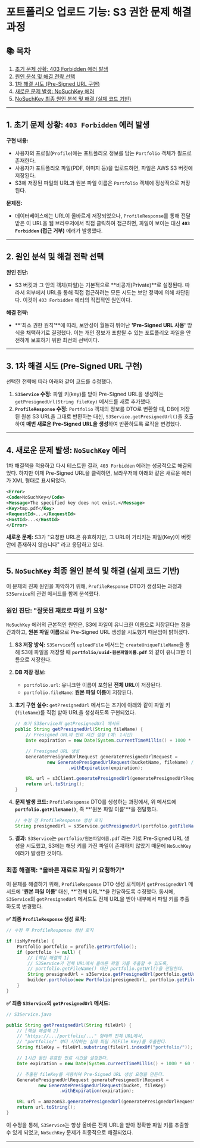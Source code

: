 # **포트폴리오 업로드 기능: S3 권한 문제 해결 과정**

## 📚 목차

1. [초기 문제 상황: 403 Forbidden 에러 발생](#1_초기_문제_상황_403_Forbidden_에러_발생)
2. [원인 분석 및 해결 전략 선택](#2_원인_분석_및_해결_전략_선택)
3. [1차 해결 시도 (Pre-Signed URL 구현)](<#3_1차_해결_시도_(Pre-Signed_URL_구현)>)
4. [새로운 문제 발생: NoSuchKey 에러](#4_새로운_문제_발생_NoSuchKey_에러)
5. [NoSuchKey 최종 원인 분석 및 해결 (실제 코드 기반)](<#5_NoSuchKey_최종_원인_분석_및_해결_(실제_코드_기반)>)

---

## **1. 초기 문제 상황: `403 Forbidden` 에러 발생**

**구현 내용:**

- 사용자의 프로필(`Profile`)에는 포트폴리오 정보를 담는 `Portfolio` 객체가 필드로 존재한다.
- 사용자가 포트폴리오 파일(PDF, 이미지 등)을 업로드하면, 파일은 AWS S3 버킷에 저장된다.
- S3에 저장된 파일의 URL과 원본 파일 이름은 `Portfolio` 객체에 정상적으로 저장된다.

**문제점:**

- 데이터베이스에는 URL이 올바르게 저장되었으나, `ProfileResponse`를 통해 전달받은 이 URL을 웹 브라우저에서 직접 클릭하여 접근하면, 파일이 보이는 대신 **`403 Forbidden` (접근 거부)** 에러가 발생했다.

---

## **2. 원인 분석 및 해결 전략 선택**

**원인 진단:**

- S3 버킷과 그 안의 객체(파일)는 기본적으로 **비공개(Private)**로 설정된다. 따라서 외부에서 URL을 통해 직접 접근하려는 모든 시도는 보안 정책에 의해 차단된다. 이것이 `403 Forbidden` 에러의 직접적인 원인이다.

**해결 전략:**

- **'최소 권한 원칙'**에 따라, 보안성이 월등히 뛰어난 **'Pre-Signed URL 사용'** 방식을 채택하기로 결정했다. 이는 개인 정보가 포함될 수 있는 포트폴리오 파일을 안전하게 보호하기 위한 최선의 선택이다.

---

## **3. 1차 해결 시도 (Pre-Signed URL 구현)**

선택한 전략에 따라 아래와 같이 코드를 수정했다.

1. **`S3Service` 수정:** 파일 키(key)를 받아 Pre-Signed URL을 생성하는 `getPresignedUrl(String fileKey)` 메서드를 새로 추가했다.
2. **`ProfileResponse` 수정:** `Portfolio` 객체의 정보를 DTO로 변환할 때, DB에 저장된 원본 S3 URL을 그대로 반환하는 대신, `S3Service.getPresignedUrl()`을 호출하여 **매번 새로운 Pre-Signed URL을 생성**하여 반환하도록 로직을 변경했다.

---

## **4. 새로운 문제 발생: `NoSuchKey` 에러**

1차 해결책을 적용하고 다시 테스트한 결과, `403 Forbidden` 에러는 성공적으로 해결되었다. 하지만 이제 Pre-Signed URL을 클릭하면, 브라우저에 아래와 같은 새로운 에러가 XML 형태로 표시되었다.

```xml
<Error>
<Code>NoSuchKey</Code>
<Message>The specified key does not exist.</Message>
<Key>tmp.pdf</Key>
<RequestId>...</RequestId>
<HostId>...</HostId>
</Error>
```

**새로운 문제:** S3가 "요청한 URL은 유효하지만, 그 URL이 가리키는 파일(Key)이 버킷 안에 존재하지 않습니다" 라고 응답하고 있다.

---

## **5. `NoSuchKey` 최종 원인 분석 및 해결 (실제 코드 기반)**

이 문제의 진짜 원인을 파악하기 위해, `ProfileResponse` DTO가 생성되는 과정과 `S3Service`의 관련 메서드를 함께 분석했다.

### **원인 진단: "잘못된 재료로 파일 키 요청"**

`NoSuchKey` 에러의 근본적인 원인은, S3에 파일이 유니크한 이름으로 저장된다는 점을 간과하고, **원본 파일 이름**으로 Pre-Signed URL 생성을 시도했기 때문임이 밝혀졌다.

1. **S3 저장 방식:** `S3Service`의 `uploadFile` 메서드는 `createUniqueFileName`을 통해 S3에 파일을 저장할 때 **`portfolio/uuid-원본파일이름.pdf`** 와 같이 유니크한 이름으로 저장한다.
2. **DB 저장 정보:**
   - `portfolio.url`: 유니크한 이름이 포함된 **전체 URL**이 저장된다.
   - `portfolio.fileName`: **원본 파일 이름**이 저장된다.
3. **초기 구현 실수:** `getPresignedUrl` 메서드는 초기에 아래와 같이 파일 키(`fileName`)를 직접 받아 URL을 생성하도록 구현되었다.

   ```java
   // 초기 S3Service의 getPresignedUrl 메서드
   public String getPresignedUrl(String fileName) {
       // Presigned URL의 만료 시간 설정 (예: 1시간)
       Date expiration = new Date(System.currentTimeMillis() + 1000 * 60 * 60);

       // Presigned URL 생성
       GeneratePresignedUrlRequest generatePresignedUrlRequest =
               new GeneratePresignedUrlRequest(bucketName, fileName) // 파일 키를 직접 사용
                       .withExpiration(expiration);

       URL url = s3Client.generatePresignedUrl(generatePresignedUrlRequest);
       return url.toString();
   }
   ```

4. **문제 발생 코드:** `ProfileResponse` DTO를 생성하는 과정에서, 위 메서드에 **`portfolio.getFileName()`**, 즉 **'원본 파일 이름'**을 전달했다.

   ```java
   // 수정 전 ProfileResponse 생성 로직
   String presignedUrl = s3Service.getPresignedUrl(portfolio.getFileName()); // 잘못된 값을 전달!
   ```

5. **결과:** `S3Service`는 `portfolio/원본파일이름.pdf` 라는 키로 Pre-Signed URL 생성을 시도했고, S3에는 해당 키를 가진 파일이 존재하지 않았기 때문에 `NoSuchKey` 에러가 발생한 것이다.

### **최종 해결책: "올바른 재료로 파일 키 요청하기"**

이 문제를 해결하기 위해, `ProfileResponse` DTO 생성 로직에서 `getPresignedUrl` 메서드에 **'원본 파일 이름'** 대신, **'전체 URL'**을 전달하도록 수정했다. 동시에, `S3Service`의 `getPresignedUrl` 메서드도 전체 URL을 받아 내부에서 파일 키를 추출하도록 변경했다.

**✅ 최종 `ProfileResponse` 생성 로직:**

```java
// 수정 후 ProfileResponse 생성 로직

if (isMyProfile) {
    Portfolio portfolio = profile.getPortfolio();
    if (portfolio != null) {
        // [핵심 해결책 1]
        // S3Service가 전체 URL에서 올바른 파일 키를 추출할 수 있도록,
        // portfolio.getFileName() 대신 portfolio.getUrl()을 전달한다.
        String presignedUrl = s3Service.getPresignedUrl(portfolio.getUrl());
        builder.portfolio(new Portfolio(presignedUrl, portfolio.getFileName()));
    }
}
```

**✅ 최종 `S3Service`의 `getPresignedUrl` 메서드:**

```java
// S3Service.java

public String getPresignedUrl(String fileUrl) {
    // [핵심 해결책 2]
    // "https://.../portfolio/..." 형태의 전체 URL에서,
    // "portfolio/" 부터 시작하는 실제 파일 키(File Key)를 추출한다.
    String fileKey = fileUrl.substring(fileUrl.indexOf("portfolio/"));

    // 1시간 동안 유효한 만료 시간을 설정한다.
    Date expiration = new Date(System.currentTimeMillis() + 1000 * 60 * 60);

    // 추출된 fileKey를 사용하여 Pre-Signed URL 생성 요청을 만든다.
    GeneratePresignedUrlRequest generatePresignedUrlRequest =
            new GeneratePresignedUrlRequest(bucket, fileKey)
                    .withExpiration(expiration);

    URL url = amazonS3.generatePresignedUrl(generatePresignedUrlRequest);
    return url.toString();
}
```

이 수정을 통해, `S3Service`는 항상 올바른 전체 URL을 받아 정확한 파일 키를 추출할 수 있게 되었고, `NoSuchKey` 문제가 최종적으로 해결되었다.

---
